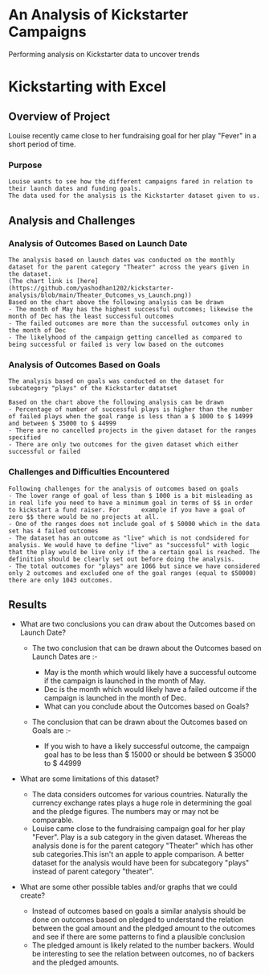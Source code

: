 # An Analysis of Kickstarter Campaigns
Performing analysis on Kickstarter data to uncover trends
# Kickstarting with Excel

## **Overview of Project**
   Louise recently came close to her fundraising goal for her play "Fever" in a short period of time.
   
### Purpose
    Louise wants to see how the different campaigns fared in relation to their launch dates and funding goals. 
    The data used for the analysis is the Kickstarter dataset given to us. 

## **Analysis and Challenges**

### Analysis of Outcomes Based on Launch Date
    The analysis based on launch dates was conducted on the monthly dataset for the parent category "Theater" across the years given in the dataset.
    (The chart link is [here](https://github.com/yashodhan1202/kickstarter-analysis/blob/main/Theater_Outcomes_vs_Launch.png))  
    Based on the chart above the following analysis can be drawn
    - The month of May has the highest successful outcomes; likewise the month of Dec has the least successful outcomes
    - The failed outcomes are more than the successful outcomes only in the month of Dec  
    - The likelyhood of the campaign getting cancelled as compared to being successful or failed is very low based on the outcomes
    
### Analysis of Outcomes Based on Goals
    The analysis based on goals was conducted on the dataset for subcategory "plays" of the Kickstarter datatset
    
    Based on the chart above the following analysis can be drawn
    - Percentage of number of successful plays is higher than the number of failed plays when the goal range is less than a $ 1000 to $ 14999 and between $ 35000 to $ 44999
    - There are no cancelled projects in the given dataset for the ranges specified
    - There are only two outcomes for the given dataset which either successful or failed

### Challenges and Difficulties Encountered
   
    Following challenges for the analysis of outcomes based on goals
    - The lower range of goal of less than $ 1000 is a bit misleading as in real life you need to have a minimum goal in terms of $$ in order to kickstart a fund raiser. For      example if you have a goal of zero $$ there would be no projects at all.
    - One of the ranges does not include goal of $ 50000 which in the data set has 4 failed outcomes
    - The dataset has an outcome as "live" which is not condsidered for analysis. We would have to define "live" as "successful" with logic that the play would be live only if the a certain goal is reached. The definition should be clearly set out before doing the analysis.
    - The total outcomes for "plays" are 1066 but since we have considered only 2 outcomes and excluded one of the goal ranges (equal to $50000) there are only 1043 outcomes.   
    
## Results

- What are two conclusions you can draw about the Outcomes based on Launch Date?
  - The two conclusion that can be drawn about the Outcomes based on Launch Dates are :-
    - May is the month which would likely have a successful outcome if the campaign is launched in the month of May. 
    - Dec is the month which would likely have a failed outcome if the campaign is launched in the month of Dec.
    - What can you conclude about the Outcomes based on Goals?
    
  - The conclusion that can be drawn about the Outcomes based on Goals are :-
    - If you wish to have a likely successful outcome, the campaign goal has to be less than $ 15000 or should be between $ 35000 to $ 44999	
  
- What are some limitations of this dataset?
   - The data considers outcomes for various countries. Naturally the currency exchange rates plays a huge role in determining the goal and the pledge figures. The numbers may or may not be comparable.
   - Louise came close to the fundraising campaign goal for her play "Fever". Play is a sub category in the given dataset. Whereas the analysis done is for the parent category "Theater" which has other sub categories.This isn't an apple to apple comparison. A better dataset for the analysis would have been for subcategory "plays" instead of parent category "theater".

- What are some other possible tables and/or graphs that we could create?
  - Instead of outcomes based on goals a similar analysis should be done on outcomes based on pledged to understand the relation between the goal amount and the pledged amount to the outcomes and see if there are some patterns to find a plausible conclusion
  - The pledged amount is likely related to the number backers. Would be interesting to see the relation between outcomes, no of backers and the pledged amounts.
